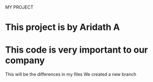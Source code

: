 MY PROJECT
# This project is by Aridath A
# This code is very important to our company
This will be the differences in my files
We created a new branch

